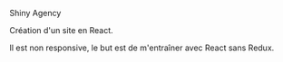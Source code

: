 Shiny Agency

Création d'un site en React.

Il est non responsive, le but est de m'entraîner avec React sans Redux.
